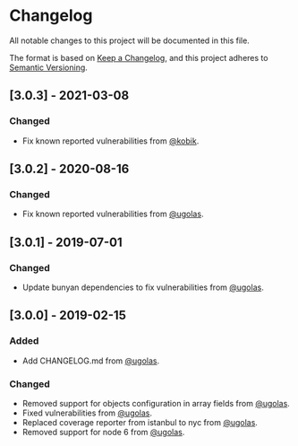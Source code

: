 # Changelog

All notable changes to this project will be documented in this file.

The format is based on [Keep a Changelog](https://keepachangelog.com/en/1.0.0/),
and this project adheres to [Semantic Versioning](https://semver.org/spec/v2.0.0.html).

## [3.0.3] - 2021-03-08

### Changed

- Fix known reported vulnerabilities from [@kobik](https://github.com/kobik).

## [3.0.2] - 2020-08-16

### Changed

- Fix known reported vulnerabilities from [@ugolas](https://github.com/ugolas).

## [3.0.1] - 2019-07-01

### Changed

- Update bunyan dependencies to fix vulnerabilities from [@ugolas](https://github.com/ugolas).

## [3.0.0] - 2019-02-15

### Added

- Add CHANGELOG.md from [@ugolas](https://github.com/ugolas).

### Changed

- Removed support for objects configuration in array fields from [@ugolas](https://github.com/ugolas).
- Fixed vulnerabilities from [@ugolas](https://github.com/ugolas).
- Replaced coverage reporter from istanbul to nyc from [@ugolas](https://github.com/ugolas).
- Removed support for node 6 from [@ugolas](https://github.com/ugolas).